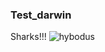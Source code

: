 ### Test_darwin

Sharks!!!
![hybodus](https://static.wikia.nocookie.net/walkingwith/images/f/f2/CGTPL_Hybodus.jpg/revision/latest?cb=20131225211150)
